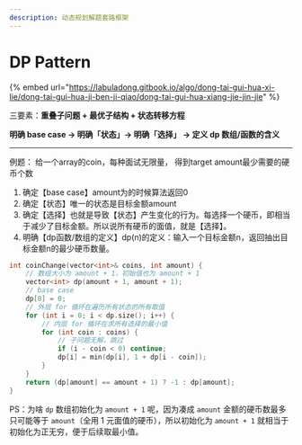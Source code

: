 ```yaml
---
description: 动态规划解题套路框架
---
```


# DP Pattern

{% embed url="https://labuladong.gitbook.io/algo/dong-tai-gui-hua-xi-lie/dong-tai-gui-hua-ji-ben-ji-qiao/dong-tai-gui-hua-xiang-jie-jin-jie" %}

三要素：**重叠子问题 + 最优子结构 + 状态转移方程**

**明确 base case -> 明确「状态」-> 明确「选择」 -> 定义 dp 数组/函数的含义**

****

例题： 给一个array的coin，每种面试无限量， 得到target amount最少需要的硬币个数

1. 确定【base case】amount为的时候算法返回0
2. 确定【状态】唯一的状态是目标金额amount
3. 确定【选择】也就是导致【状态】产生变化的行为。每选择一个硬币，即相当于减少了目标金额。所以说所有硬币的面值，就是【选择】。
4. 明确【dp函数/数组的定义】dp(n)的定义：输入一个目标金额n，返回抽出目标金额n的最少硬币数量。

```cpp
int coinChange(vector<int>& coins, int amount) {
    // 数组大小为 amount + 1，初始值也为 amount + 1
    vector<int> dp(amount + 1, amount + 1);
    // base case
    dp[0] = 0;
    // 外层 for 循环在遍历所有状态的所有取值
    for (int i = 0; i < dp.size(); i++) {
        // 内层 for 循环在求所有选择的最小值
        for (int coin : coins) {
            // 子问题无解，跳过
            if (i - coin < 0) continue;
            dp[i] = min(dp[i], 1 + dp[i - coin]);
        }
    }
    return (dp[amount] == amount + 1) ? -1 : dp[amount];
}
```

PS：为啥 `dp` 数组初始化为 `amount + 1` 呢，因为凑成 `amount` 金额的硬币数最多只可能等于 `amount`（全用 1 元面值的硬币），所以初始化为 `amount + 1` 就相当于初始化为正无穷，便于后续取最小值。

